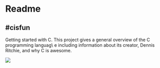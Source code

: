 <h1>Readme</h1>

<h2>#cisfun</h2>

<p>Getting started with C. This project gives a general overview of the C programming languag\
e including information about its creator, Dennis Ritchie, and why C is awesome.</p>

<a href="https://www.holbertonschool.com/"><img src="https://www.holbertonschool.com/assets/holberton-logo-1cc451260ca3cd297def53f2250a9794810667c7ca7b5fa5879a569a457bf16f.png" /></a>
